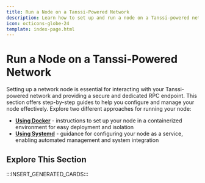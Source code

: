 ```yaml
---
title: Run a Node on a Tanssi-Powered Network
description: Learn how to set up and run a node on a Tanssi-powered network using Docker or Systemd, which allows you to host your own RPC endpoint for chain interaction.
icon: octicons-globe-24
template: index-page.html
---
```


# Run a Node on a Tanssi-Powered Network

Setting up a network node is essential for interacting with your Tanssi-powered network and providing a secure and dedicated RPC endpoint. This section offers step-by-step guides to help you configure and manage your node effectively. Explore two different approaches for running your node:

- [**Using Docker**](/node-operators/network-node/rpc-docker/) - instructions to set up your node in a containerized environment for easy deployment and isolation
- [**Using Systemd**](/node-operators/network-node/rpc-systemd/) - guidance for configuring your node as a service, enabling automated management and system integration

## Explore This Section

:::INSERT_GENERATED_CARDS:::
